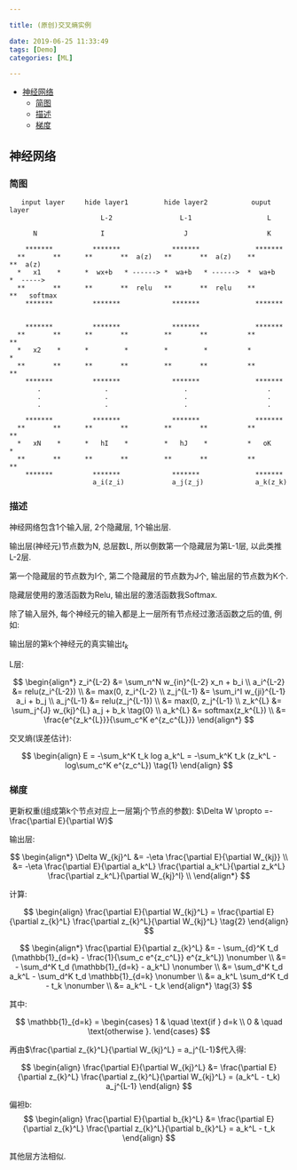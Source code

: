 ```yaml
---

title: (原创)交叉熵实例

date: 2019-06-25 11:33:49
tags: [Demo]
categories: [ML]

---
```



<!-- vim-markdown-toc GFM -->

* [神经网络](#神经网络)
    * [简图](#简图)
    * [描述](#描述)
    * [梯度](#梯度)

<!-- vim-markdown-toc -->

<!-- more -->

## 神经网络

### 简图

```
   input layer     hide layer1         hide layer2           ouput layer
                       L-2                 L-1                   L

      N                I                    J                    K

    *******          *******             *******              *******
  **       **      **       **  a(z)   **       **  a(z)    **       **  a(z)
  *   x1    *      *  wx+b   * ------> *  wa+b   * ------>  *  wa+b   *  ----->
  **       **      **       **  relu   **       **  relu    **       **   softmax
    *******          *******             *******              *******


    *******          *******             *******              *******
  **       **      **       **         **       **          **       **
  *   x2    *      *         *         *         *          *         *
  **       **      **       **         **       **          **       **
    *******          *******             *******              *******
       .                .                   .                    .
       .                .                   .                    .
       .                .                   .                    .

    *******          *******             *******              *******
  **       **      **       **         **       **          **       **
  *   xN    *      *   hI    *         *   hJ    *          *   oK    *
  **       **      **       **         **       **          **       **
    *******          *******             *******              *******
                     a_i(z_i)            a_j(z_j)             a_k(z_k)
```

### 描述

神经网络包含1个输入层, 2个隐藏层, 1个输出层.

输出层(神经元)节点数为N, 总层数L, 所以倒数第一个隐藏层为第L-1层, 以此类推L-2层.

第一个隐藏层的节点数为I个, 第二个隐藏层的节点数为J个, 输出层的节点数为K个.

隐藏层使用的激活函数为Relu, 输出层的激活函数我Softmax.

除了输入层外, 每个神经元的输入都是上一层所有节点经过激活函数之后的值, 例如:

输出层的第k个神经元的真实输出$t_k$

L层: 

$$
\begin{align*}
z_i^{L-2} &= \sum_n^N w_{in}^{L-2} x_n + b_i \\
a_i^{L-2} &= relu(z_i^{L-2}) \\
          &= max(0, z_i^{L-2} \\
z_j^{L-1} &= \sum_i^I w_{ji}^{L-1} a_i + b_j \\
a_j^{L-1} &= relu(z_j^{L-1}) \\
          &= max(0, z_j^{L-1} \\
z_k^{L} &= \sum_j^{J} w_{kj}^{L} a_j + b_k  \tag{0} \\
a_k^{L} &= softmax(z_k^{L}) \\
        &= \frac{e^{z_k^{L}}}{\sum_c^K e^{z_c^{L}}}
\end{align*}
$$

交叉熵(误差估计):

$$
\begin{align}
E = -\sum_k^K t_k log a_k^L = -\sum_k^K t_k (z_k^L - log\sum_c^K e^{z_c^L}) \tag{1}
\end{align}
$$

### 梯度

更新权重(组成第k个节点对应上一层第j个节点的参数): $\Delta W \propto =-\frac{\partial E}{\partial W}$

输出层:

$$
\begin{align*}
\Delta W_{kj}^L &= -\eta \frac{\partial E}{\partial W_{kj}} \\
    &= -\eta \frac{\partial E}{\partial a_k^L} \frac{\partial a_k^L}{\partial z_k^L} \frac{\partial z_k^L}{\partial W_{kj}^l} \\
\end{align*}
$$

计算:

$$
\begin{align}
    \frac{\partial E}{\partial W_{kj}^L} = \frac{\partial E}{\partial z_{k}^L} \frac{\partial z_{k}^L}{\partial W_{kj}^L} \tag{2}
\end{align}
$$

$$
\begin{align*}
\frac{\partial E}{\partial z_{k}^L} &= - \sum_{d}^K t_d (\mathbb{1}_{d=k} - \frac{1}{\sum_c e^{z_c^L}} e^{z_k^L}) \nonumber \\
&= - \sum_d^K t_d (\mathbb{1}_{d=k} - a_k^L) \nonumber \\
&= \sum_d^K t_d a_k^L - \sum_d^K t_d \mathbb{1}_{d=k} \nonumber \\
&= a_k^L \sum_d^K t_d - t_k \nonumber \\
&= a_k^L - t_k
\end{align*} \tag{3}
$$

其中:

$$
\mathbb{1}_{d=k} =
    \begin{cases}
        1  & \quad \text{if } d=k \\
        0  & \quad \text{otherwise }.
    \end{cases}
$$


再由$\frac{\partial z_{k}^L}{\partial W_{kj}^L} = a_j^{L-1}$代入得:

$$
\begin{align}
    \frac{\partial E}{\partial W_{kj}^L} &= \frac{\partial E}{\partial z_{k}^L} \frac{\partial z_{k}^L}{\partial W_{kj}^L}
    = (a_k^L - t_k) a_j^{L-1}
\end{align}
$$

偏袒b:
$$
\begin{align}
\frac{\partial E}{\partial b_{k}^L} &= \frac{\partial E}{\partial z_{k}^L} \frac{\partial z_{k}^L}{\partial b_{k}^L} = a_k^L - t_k
\end{align}
$$

其他层方法相似.
